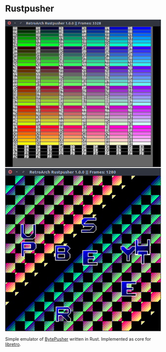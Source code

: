 # Rustpusher

![Palette](/palette.png)
![Sprites](/sprites.png)

Simple emulator of [BytePusher](https://esolangs.org/wiki/BytePusher) written in Rust.
Implemented as core for [libretro](https://www.libretro.com/).
